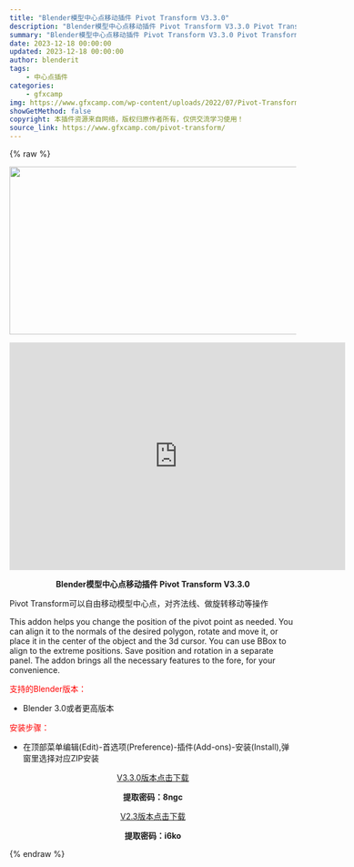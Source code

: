 ```yaml
---
title: "Blender模型中心点移动插件 Pivot Transform V3.3.0"
description: "Blender模型中心点移动插件 Pivot Transform V3.3.0 Pivot Transform可以自由移动模型中心点，对齐法线、做旋转移动等操作 This addon helps yo..."
summary: "Blender模型中心点移动插件 Pivot Transform V3.3.0 Pivot Transform可以自由移动模型中心点，对齐法线、做旋转移动等操作 This addon helps yo..."
date: 2023-12-18 00:00:00
updated: 2023-12-18 00:00:00
author: blenderit
tags: 
    - 中心点插件
categories:
    - gfxcamp
img: https://www.gfxcamp.com/wp-content/uploads/2022/07/Pivot-Transform-V3.jpg
showGetMethod: false
copyright: 本插件资源来自网络，版权归原作者所有，仅供交流学习使用！
source_link: https://www.gfxcamp.com/pivot-transform/
---
```


{% raw %}
<div><p><img decoding="async" class="aligncenter size-full wp-image-110037" src="https://www.gfxcamp.com/wp-content/uploads/2022/07/Pivot-Transform-V3.jpg" data-src="https://www.gfxcamp.com/wp-content/uploads/2022/07/Pivot-Transform-V3.jpg" alt="" width="590" height="295" data-srcset="https://www.gfxcamp.com/wp-content/uploads/2022/07/Pivot-Transform-V3.jpg 590w, https://www.gfxcamp.com/wp-content/uploads/2022/07/Pivot-Transform-V3-150x75.jpg 150w" data-sizes="(max-width: 590px) 100vw, 590px"></p><p style="text-align: center;"><iframe loading="lazy" src="https://player.youku.com/embed/XNTk0Mjg4MzcwMA==" width="590" height="400" frameborder="0" allowfullscreen="allowfullscreen" data-mce-fragment="1"></iframe></p><p style="text-align: center;"><strong>Blender模型中心点移动插件 Pivot Transform V3.3.0</strong></p><p>Pivot Transform可以自由移动模型中心点，对齐法线、做旋转移动等操作</p><p>This addon helps you change the position of the pivot point as needed. You can align it to the normals of the desired polygon, rotate and move it, or place it in the center of the object and the 3d cursor. You can use BBox to align to the extreme positions. Save position and rotation in a separate panel. The addon brings all the necessary features to the fore, for your convenience.</p><p style="text-align: left;"><span style="color: #ff0000;">支持的Blender版本：</span></p><ul>
<li style="text-align: left;">Blender 3.0或者更高版本</li>
</ul><p style="text-align: left;"><span style="color: #ff0000;">安装步骤：</span></p><ul>
<li>在顶部菜单编辑(Edit)-首选项(Preference)-插件(Add-ons)-安装(Install),弹窗里选择对应ZIP安装</li>
</ul><p style="text-align: center;"><a class="maxbutton-3 maxbutton maxbutton-baidu" target="_blank" rel="noopener" href="https://pan.baidu.com/s/1noNBH8hpvKtBegyw6skPQw?pwd=8ngc"><span class="mb-text">V3.3.0版本点击下载</span></a></p><p style="text-align: center;"><strong>提取密码：8ngc</strong></p><p style="text-align: center;"><a class="maxbutton-3 maxbutton maxbutton-baidu" target="_blank" rel="noopener" href="https://pan.baidu.com/s/1hfMjJOh4vLGbXPz2j5-n2A?pwd=i6ko"><span class="mb-text">V2.3版本点击下载</span></a></p><p style="text-align: center;"><strong>提取密码：i6ko</strong></p></div>
<div style="display: none">gfxcamp</div>
{% endraw %}